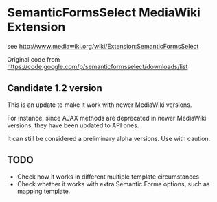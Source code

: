 SemanticFormsSelect MediaWiki Extension
===================

see http://www.mediawiki.org/wiki/Extension:SemanticFormsSelect

Original code from https://code.google.com/p/semanticformsselect/downloads/list

## Candidate 1.2 version

This is an update to make it work with newer MediaWiki versions.

For instance, since AJAX methods are deprecated in newer MediaWiki versions, they have been updated to API ones.

It can still be considered a preliminary alpha versions. Use with caution.

## TODO

* Check how it works in different multiple template circumstances
* Check whether it works with extra Semantic Forms options, such as mapping template.

